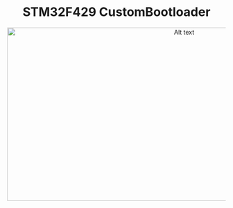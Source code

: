 <center>
<h1>STM32F429 CustomBootloader</h1>
</center>
<center>
<img src="https://github.com/user-attachments/assets/3b86d688-255a-4583-a0a3-7b57c21c2a34" alt="Alt text" width="800" height="400">
</center>
